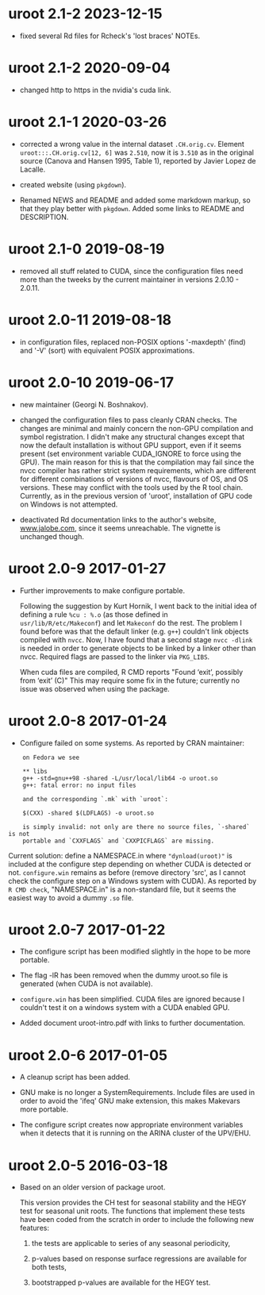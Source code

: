 # uroot 2.1-2 2023-12-15

* fixed several Rd files for Rcheck's 'lost braces' NOTEs.


# uroot 2.1-2 2020-09-04

* changed http to https in the nvidia's cuda link.


# uroot 2.1-1 2020-03-26

* corrected a wrong value in the internal dataset `.CH.orig.cv`. Element
  `uroot:::.CH.orig.cv[12, 6]` was `2.510`, now it is `3.510` as in the original
  source (Canova and Hansen 1995, Table 1), reported by Javier Lopez de Lacalle.

* created website (using `pkgdown`).

* Renamed  NEWS and README and added some markdown markup, so that they play
  better with `pkgdown`. Added some links to README and DESCRIPTION. 


# uroot 2.1-0 2019-08-19

* removed all stuff related to CUDA, since the configuration files
  need more than the tweeks by the current maintainer in versions
  2.0.10 - 2.0.11.


# uroot 2.0-11 2019-08-18

* in configuration files, replaced non-POSIX options '-maxdepth' (find) and '-V'
  (sort) with equivalent POSIX approximations.


# uroot 2.0-10 2019-06-17

* new maintainer (Georgi N. Boshnakov).

* changed the configuration files to pass cleanly CRAN checks.  The changes are
  minimal and mainly concern the non-GPU compilation and symbol registration.  I
  didn't make any structural changes except that now the default installation is
  without GPU support, even if it seems present (set environment variable
  CUDA_IGNORE to force using the GPU). The main reason for this is that the
  compilation may fail since the nvcc compiler has rather strict system
  requirements, which are different for different combinations of versions of
  nvcc, flavours of OS, and OS versions. These may conflict with the tools used
  by the R tool chain.  Currently, as in the previous version of 'uroot',
  installation of GPU code on Windows is not attempted.

* deactivated Rd documentation links to the author's website, www.jalobe.com,
  since it seems unreachable. The vignette is unchanged though.


# uroot 2.0-9 2017-01-27

* Further improvements to make configure portable. 

    Following the suggestion by Kurt Hornik, I went back to the 
    initial idea of defining a rule `%cu : %.o` (as those defined in    
    `usr/lib/R/etc/Makeconf`) and let `Makeconf` do the rest.
    The problem I found before was that the default linker (e.g. `g++`) 
    couldn't link objects compiled with `nvcc`. Now, I have found that 
    a second stage `nvcc -dlink` is needed in order to generate 
    objects to be linked by a linker other than nvcc.
    Required flags are passed to the linker via `PKG_LIBS`.

    When cuda files are compiled, R CMD reports 
    "Found ‘exit’, possibly from ‘exit’ (C)"
    This may require some fix in the future; currently 
    no issue was observed when using the package.


# uroot 2.0-8 2017-01-24

* Configure failed on some systems. As reported by CRAN maintainer:

```
    on Fedora we see

    ** libs
    g++ -std=gnu++98 -shared -L/usr/local/lib64 -o uroot.so
    g++: fatal error: no input files

    and the corresponding `.mk` with `uroot`:

    $(CXX) -shared $(LDFLAGS) -o uroot.so

    is simply invalid: not only are there no source files, `-shared` is not
    portable and `CXXFLAGS` and `CXXPICFLAGS` are missing.
```

  Current solution: define a NAMESPACE.in where `"dynload(uroot)"` is 
  included at the configure step depending on whether CUDA is detected or not.
  `configure.win` remains as before (remove directory 'src', as I cannot check
  the configure step on a Windows system with CUDA).
  As reported by `R CMD check`, "NAMESPACE.in" is a non-standard file, 
  but it seems the easiest way to avoid a dummy `.so` file.


# uroot 2.0-7 2017-01-22

* The configure script has been modified slightly in the hope 
    to be more portable. 
    
* The flag -lR has been removed when the dummy uroot.so file is 
    generated (when CUDA is not available).

* `configure.win` has been simplified. CUDA files are ignored because 
  I couldn't test it on a windows system with a CUDA enabled GPU.

* Added document uroot-intro.pdf with links to further documentation.


# uroot 2.0-6 2017-01-05

* A cleanup script has been added.

* GNU make is no longer a SystemRequirements.
    Include files are used in order to avoid the 'ifeq' GNU make extension,
    this makes Makevars more portable.

* The configure script creates now appropriate environment variables 
    when it detects that it is running on the ARINA cluster of the UPV/EHU.


# uroot 2.0-5 2016-03-18

* Based on an older version of package uroot.

  This version provides the CH test for seasonal stability and the HEGY test for
  seasonal unit roots. The functions that implement these tests have been coded
  from the scratch in order to include the following new features:
    
  1) the tests are applicable to series of any seasonal periodicity,

  2) p-values based on response surface regressions are available for both tests,

  3) bootstrapped p-values are available for the HEGY test.
